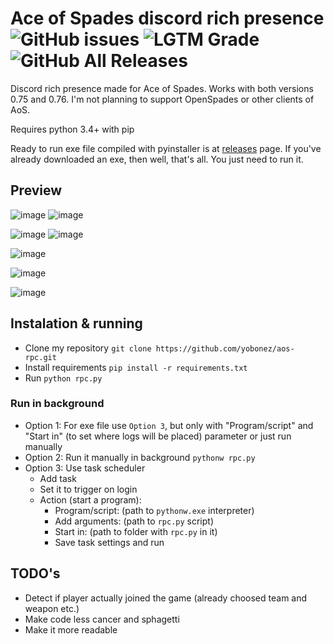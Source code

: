 # Ace of Spades discord rich presence ![GitHub issues](https://img.shields.io/github/issues/yobonez/aos-rpc?style=flat) ![LGTM Grade](https://img.shields.io/lgtm/grade/python/github/yobonez/aos-rpc) ![GitHub All Releases](https://img.shields.io/github/downloads/yobonez/aos-rpc/total?label=Downloads)

Discord rich presence made for Ace of Spades. Works with both versions 0.75 and 0.76. I'm not planning to support OpenSpades or other clients of AoS.

Requires python 3.4+ with pip

Ready to run exe file compiled with pyinstaller is at [releases](https://github.com/yobonez/aos-rpc/releases) page.
If you've already downloaded an exe, then well, that's all. You just need to run it.

## Preview

![image](https://dl.dropboxusercontent.com/s/35skyr71axafbzp/7oRE0bWOEa.png) ![image](https://dl.dropboxusercontent.com/s/v7xr9y1ggs4iyq8/Discord_t6nweOi0TR.png)

![image](https://dl.dropboxusercontent.com/s/qn3bqc94305iiry/8ZBnt13L2C.png) ![image](https://dl.dropboxusercontent.com/s/xgkn919tr5nsbmk/Discord_mYVnwJVZUi.png)

![image](https://dl.dropboxusercontent.com/s/7o7dywhh4122p4t/mQc65N66ib.png)

![image](https://dl.dropboxusercontent.com/s/medrz5xu9luxtyw/rLN71cWSFy.png)

![image](https://dl.dropboxusercontent.com/s/04q2noum2v6fxzz/j1Bsb8yF8c.png)

## Instalation & running

+ Clone my repository `git clone https://github.com/yobonez/aos-rpc.git`
+ Install requirements `pip install -r requirements.txt`
+ Run `python rpc.py`

### Run in background

+ Option 1: For exe file use `Option 3`, but only with "Program/script" and "Start in" (to set where logs will be placed) parameter or just run manually
+ Option 2: Run it manually in background `pythonw rpc.py`
+ Option 3: Use task scheduler
  + Add task
  + Set it to trigger on login
  + Action (start a program):
    + Program/script: (path to `pythonw.exe` interpreter)
    + Add arguments: (path to `rpc.py` script)
    + Start in: (path to folder with `rpc.py` in it)
    + Save task settings and run

## TODO's

+ Detect if player actually joined the game (already choosed team and weapon etc.)
+ Make code less cancer and sphagetti
+ Make it more readable
